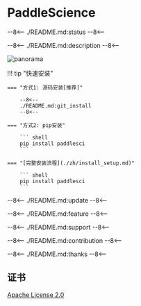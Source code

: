 # PaddleScience

--8<--
./README.md:status
--8<--

--8<--
./README.md:description
--8<--

![panorama](https://paddle-org.bj.bcebos.com/paddlescience/docs/overview/panorama.png)

!!! tip "快速安装"

    === "方式1: 源码安装[推荐]"

        --8<--
        ./README.md:git_install
        --8<--

    === "方式2: pip安装"

        ``` shell
        pip install paddlesci
        ```

    === "[完整安装流程](./zh/install_setup.md)"

        ``` shell
        pip install paddlesci
        ```

--8<--
./README.md:update
--8<--

--8<--
./README.md:feature
--8<--

--8<--
./README.md:support
--8<--

--8<--
./README.md:contribution
--8<--

--8<--
./README.md:thanks
--8<--

## 证书

[Apache License 2.0](https://github.com/PaddlePaddle/PaddleScience/blob/develop/LICENSE)
